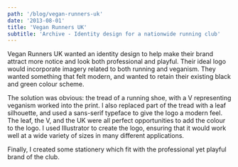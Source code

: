 ```yaml
---
path: '/blog/vegan-runners-uk'
date: '2013-08-01'
title: 'Vegan Runners UK'
subtitle: 'Archive - Identity design for a nationwide running club'
---
```


Vegan Runners UK wanted an identity design to help make their brand attract more notice and look both professional and playful. Their ideal logo would incorporate imagery related to both running and veganism. They wanted something that felt modern, and wanted to retain their existing black and green colour scheme.

<!-- vruk logo -->

The solution was obvious: the tread of a running shoe, with a V representing veganism worked into the print. I also replaced part of the tread with a leaf silhouette, and used a sans-serif typeface to give the logo a modern feel. The leaf, the V, and the UK were all perfect opportunities to add the colour to the logo. I used Illustrator to create the logo, ensuring that it would work well at a wide variety of sizes in many different applications.

<!-- vruk stationery -->

Finally, I created some stationery which fit with the professional yet playful brand of the club.
